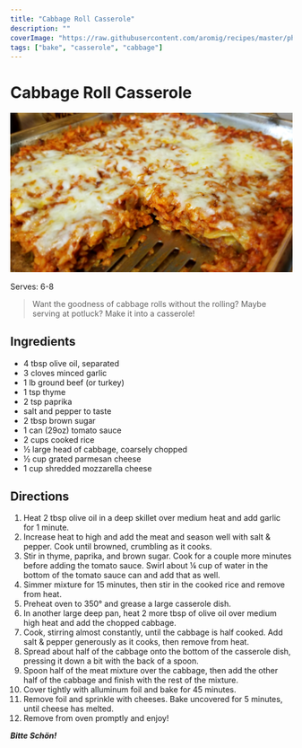 ```yaml
---
title: "Cabbage Roll Casserole"
description: ""
coverImage: "https://raw.githubusercontent.com/aromig/recipes/master/photos/CabbageRollCasserole.jpg"
tags: ["bake", "casserole", "cabbage"]
---
```


# Cabbage Roll Casserole

![Cabbage Roll Casserole](https://raw.githubusercontent.com/aromig/recipes/master/photos/CabbageRollCasserole.jpg "Photo: Cabbage Roll Casserole")

Serves: 6-8

> Want the goodness of cabbage rolls without the rolling? Maybe serving at potluck? Make it into a casserole!

## Ingredients

- 4 tbsp olive oil, separated
- 3 cloves minced garlic
- 1 lb ground beef (or turkey)
- 1 tsp thyme
- 2 tsp paprika
- salt and pepper to taste
- 2 tbsp brown sugar
- 1 can (29oz) tomato sauce
- 2 cups cooked rice
- &frac12; large head of cabbage, coarsely chopped
- &frac12; cup grated parmesan cheese
- 1 cup shredded mozzarella cheese

## Directions

1. Heat 2 tbsp olive oil in a deep skillet over medium heat and add garlic for 1 minute.
2. Increase heat to high and add the meat and season well with salt & pepper. Cook until browned, crumbling as it cooks.
3. Stir in thyme, paprika, and brown sugar. Cook for a couple more minutes before adding the tomato sauce. Swirl about &frac14; cup of water in the bottom of the tomato sauce can and add that as well.
4. Simmer mixture for 15 minutes, then stir in the cooked rice and remove from heat.
5. Preheat oven to 350&deg; and grease a large casserole dish.
6. In another large deep pan, heat 2 more tbsp of olive oil over medium high heat and add the chopped cabbage.
7. Cook, stirring almost constantly, until the cabbage is half cooked. Add salt & pepper generously as it cooks, then remove from heat.
8. Spread about half of the cabbage onto the bottom of the casserole dish, pressing it down a bit with the back of a spoon.
9. Spoon half of the meat mixture over the cabbage, then add the other half of the cabbage and finish with the rest of the mixture.
10. Cover tightly with alluminum foil and bake for 45 minutes.
11. Remove foil and sprinkle with cheeses. Bake uncovered for 5 minutes, until cheese has melted.
12. Remove from oven promptly and enjoy!

_**Bitte Schön!**_
